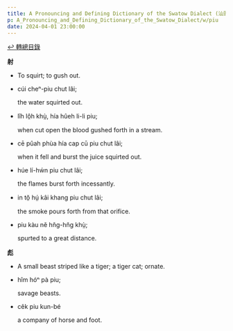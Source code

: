 ```yaml
---
title: A Pronouncing and Defining Dictionary of the Swatow Dialect (汕頭方言音義字典) / piu
p: A_Pronouncing_and_Defining_Dictionary_of_the_Swatow_Dialect/w/piu
date: 2024-04-01 23:00:00
---
```


[↩️ 轉總目錄](/A_Pronouncing_and_Defining_Dictionary_of_the_Swatow_Dialect)


**射**
- To squirt; to gush out.

- cúi cheⁿ-piu chut lâi;

  the water squirted out.

- lîh lô̤h khṳ̀, hía hûeh li-li piu;

  when cut open the blood gushed forth in a stream.

- cē pûah phùa hía cap cū piu chut lâi;

  when it fell and burst the juice squirted out.

- húe lí-hẃn piu chut lâi;

  the flames burst forth incessantly.

- in tŏ̤ hṳ́ kâi khang piu chut lâi;

  the smoke pours forth from that orifice.

- piu kàu nĕ hn̆g-hn̆g khṳ̀;

  spurted to a great distance.

**彪**
- A small beast striped like a tiger; a tiger cat; ornate.

- hîm hóⁿ pà piu;

  savage beasts.

- cêk piu kun-bé

  a company of horse and foot.